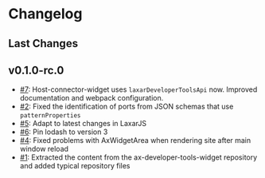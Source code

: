 # Changelog

## Last Changes


## v0.1.0-rc.0

- [#7](https://github.com/LaxarJS/laxar-developer-tools-content/issues/7): Host-connector-widget uses `laxarDeveloperToolsApi` now. Improved documentation and webpack configuration.
- [#2](https://github.com/LaxarJS/laxar-developer-tools-content/issues/2): Fixed the identification of ports from JSON schemas that use `patternProperties`
- [#5](https://github.com/LaxarJS/laxar-developer-tools-content/issues/5): Adapt to latest changes in LaxarJS
- [#6](https://github.com/LaxarJS/laxar-developer-tools-content/issues/6): Pin lodash to version 3
- [#4](https://github.com/LaxarJS/laxar-developer-tools-content/issues/4): Fixed problems with AxWidgetArea when rendering site after main window reload
- [#1](https://github.com/LaxarJS/laxar-developer-tools-content/issues/1): Extracted the content from the ax-developer-tools-widget repository and added typical repository files

